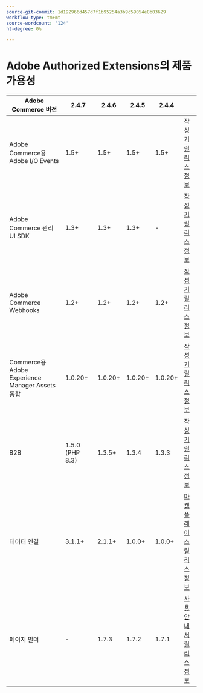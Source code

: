 ```yaml
---
source-git-commit: 1d192966d457d7f1b95254a3b9c59054e8b03629
workflow-type: tm+mt
source-wordcount: '124'
ht-degree: 0%

---
```

# Adobe Authorized Extensions의 제품 가용성


<table style="table-layout:auto">
  <thead>
    <tr>
      <th>Adobe Commerce 버전</th>
      <th>2.4.7</th>
      <th>2.4.6</th>
      <th>2.4.5</th>
      <th>2.4.4</th>
      <th></th>
    </tr>
  </thead>
  <tbody>
      <tr>
          <td>Adobe Commerce용 Adobe I/O Events</td>
          <td>1.5+</td>
          <td>1.5+</td>
          <td>1.5+</td>
          <td>1.5+</td>
          <td>
              <a href="https://developer.adobe.com/commerce/extensibility/events/installation/">작성기</a><br/>
              <a href="https://developer.adobe.com/commerce/extensibility/events/release-notes/">릴리스 정보</a><br/>
          </td>
      </tr>
      <tr>
          <td>Adobe Commerce 관리 UI SDK</td>
          <td>1.3+</td>
          <td>1.3+</td>
          <td>1.3+</td>
          <td>-</td>
          <td>
              <a href="https://developer.adobe.com/commerce/extensibility/admin-ui-sdk/installation/">작성기</a><br/>
              <a href="https://developer.adobe.com/commerce/extensibility/admin-ui-sdk/release-notes/">릴리스 정보</a><br/>
          </td>
      </tr>
      <tr>
          <td>Adobe Commerce Webhooks</td>
          <td>1.2+</td>
          <td>1.2+</td>
          <td>1.2+</td>
          <td>1.2+</td>
          <td>
              <a href="https://developer.adobe.com/commerce/extensibility/webhooks/installation/">작성기</a><br/>
              <a href="https://developer.adobe.com/commerce/extensibility/webhooks/release-notes/">릴리스 정보</a><br/>
          </td>
      </tr>
      <tr>
          <td>Commerce용 Adobe Experience Manager Assets 통합</td>
          <td>1.0.20+</td>
          <td>1.0.20+</td>
          <td>1.0.20+</td>
          <td>1.0.20+</td>
          <td>
              <a href="https://experienceleague.adobe.com/en/docs/commerce-admin/content-design/aem-asset-management/getting-started/aem-assets-configure-commerce">작성기</a><br/>
              <a href="https://experienceleague.adobe.com/en/docs/commerce-admin/content-design/aem-asset-management/aem-assets-release-notes">릴리스 정보</a><br/>
          </td>
      </tr>
      <tr>
          <td>B2B</td>
          <td>1.5.0 (PHP 8.3)</td>
          <td>1.3.5+</td>
          <td>1.3.4</td>
          <td>1.3.3</td>
          <td>
              <a href="https://experienceleague.adobe.com/docs/commerce-admin/b2b/install.html">작성기</a><br/>
              <a href="https://experienceleague.adobe.com/docs/commerce-admin/b2b/release-notes.html">릴리스 정보</a><br/>
          </td>
      </tr>
      <tr>
          <td>데이터 연결</td>
          <td>3.1.1+</td>
          <td>2.1.1+</td>
          <td>1.0.0+</td>
          <td>1.0.0+</td>
          <td>
              <a href="https://commercemarketplace.adobe.com/magento-experience-platform-connector.html">마켓플레이스</a><br/>
              <a href="https://experienceleague.adobe.com/docs/commerce-merchant-services/data-connection/release-notes.html">릴리스 정보</a><br/>
          </td>
      </tr>
      <tr>
          <td>페이지 빌더</td>
          <td>-</td>
          <td>1.7.3</td>
          <td>1.7.2</td>
          <td>1.7.1</td>
          <td>
              <a href="https://experienceleague.adobe.com/docs/commerce-admin/page-builder/guide-overview.html">사용 안내서</a><br/>
              <a href="https://experienceleague.adobe.com/docs/commerce-admin/page-builder/release-notes.html">릴리스 정보</a><br/>
          </td>
      </tr>
  </tbody>
</table>

